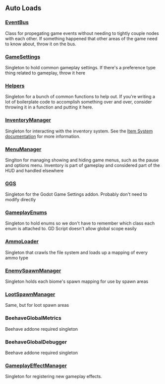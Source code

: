 ## Auto Loads
### [EventBus](../game_logic/event_bus.gd)
Class for propegating game events without needing to tightly couple nodes with each other. If something happened that other areas of the game need to know about, throw it on the bus.

### [GameSettings](../game_logic/game_settings.gd)
Singleton to hold common gameplay settings. If there's a preference type thing related to gameplay, throw it here

### [Helpers](../helpers/helpers.gd)
Singleton for a bunch of common functions to help out. If you're writing a lot of boilerplate code to accomplish something over and over, consider throwing it in a function and putting it here.

### [InventoryManager](../game_logic/inventory_manager.gd)
Singleton for interacting with the inventory system. See the [Item System documentation](./item_system.md) for more information.

### [MenuManager](../game_logic/menu_manager.gd)
Singlton for managing showing and hiding game menus, such as the pause and options menu. Inventory is part of gameplay and considered part of the HUD and handled elsewhere

### [GGS](../addons/ggs/classes/global/ggs.tscn)
Singleton for the Godot Game Settings addon. Probably don't need to modify directly

### [GameplayEnums](../game_logic/gameplay_enums.gd)
Singleton to hold enums so we don't have to remember which class each enum is attached to. GD Script doesn't allow global scope easily

### [AmmoLoader](../components/ammo_component/ammo_loader.gd)
Singleton that crawls the file system and loads up a mapping of every ammo type

### [EnemySpawnManager](../game_logic/enemy_spawn_manager.gd)
Singleton holds each biome's spawn mapping for use by spawn areas

### [LootSpawnManager](../game_logic/loot_spawn_manager.gd)
Same, but for loot spawn areas

### BeehaveGlobalMetrics
Beehave addone required singleton

### BeehaveGlobalDebugger
Beehave addone required singleton

### [GameplayEffectManager](../game_logic/gameplay_effect_manager.gd)
Singleton for registering new gameplay effects.
